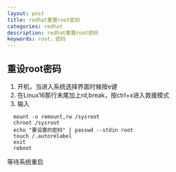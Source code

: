 ```yaml
---
layout: post
title: redhat重置root密码
categories: redhat
description: redhat重置root密码
keywords: root，密码
---
```


## 重设root密码

  1. 开机，当进入系统选择界面时候按e键
  2. 在Linux16那行末尾加上rd,break，按ctrl+x进入救援模式
  3. 输入
  ```
    mount -o remount,rw /sysroot
    chroot /sysroot
    echo "要设置的密码" | passwd --stdin root
    touch /.autorelabel
    exit
    reboot
  ```
  等待系统重启  
